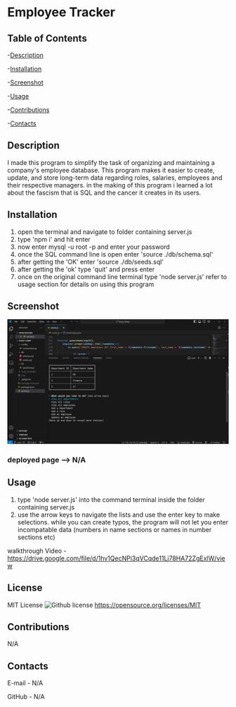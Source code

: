 # Employee Tracker

## Table of Contents

-[Description](#description)

-[Installation](#installation)

-[Screenshot](#screenshot)

-[Usage](#usage)

-[Contributions](#contributions)

-[Contacts](#contacts)

## Description

I made this program to simplify the task of organizing and maintaining a company's employee database. This program makes it easier to create, update, and store long-term data regarding roles, salaries, employees and their respective managers. in the making of this program i learned a lot about the fascism that is SQL and the cancer it creates in its users.

## Installation

1. open the terminal and navigate to folder containing server.js
2. type 'npm i' and hit enter
3. now enter mysql -u root -p and enter your password
4. once the SQL command line is open enter 'source ./db/schema.sql'
5. after getting the 'OK' enter 'source ./db/seeds.sql'
6. after getting the 'ok' type 'quit' and press enter
7. once on the original command line terminal type 'node server.js'
   refer to usage section for details on using this program

## Screenshot

![Project Screenshot](images\scrnshot.jpg)

### deployed page --> N/A

## Usage

1. type 'node server.js' into the command terminal inside the folder containing server.js
2. use the arrow keys to navigate the lists and use the enter key to make selections. while you can create typos, the program will not let you enter incompatable data (numbers in name sections or names in number sections etc)

walkthrough Video - https://drive.google.com/file/d/1hv1QecNPi3qVCqde11Lj78HA72ZgExlW/view

## License

MIT License
![Github license](https://img.shields.io/badge/license-MIT-blue.svg)
https://opensource.org/licenses/MIT

## Contributions

N/A

## Contacts

E-mail - N/A

GitHub - N/A
